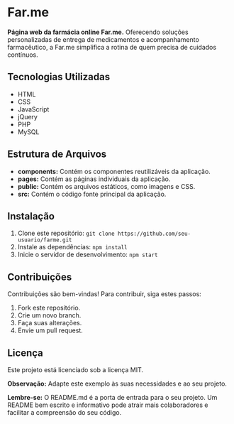 # Far.me

**Página web da farmácia online Far.me.** Oferecendo soluções personalizadas de entrega de medicamentos e acompanhamento farmacêutico, a Far.me simplifica a rotina de quem precisa de cuidados contínuos.

## Tecnologias Utilizadas
* HTML
* CSS
* JavaScript
* jQuery
* PHP
* MySQL

## Estrutura de Arquivos
* **components:** Contém os componentes reutilizáveis da aplicação.
* **pages:** Contém as páginas individuais da aplicação.
* **public:** Contém os arquivos estáticos, como imagens e CSS.
* **src:** Contém o código fonte principal da aplicação.

## Instalação
1. Clone este repositório: `git clone https://github.com/seu-usuario/farme.git`
2. Instale as dependências: `npm install`
3. Inicie o servidor de desenvolvimento: `npm start`

## Contribuições
Contribuições são bem-vindas! Para contribuir, siga estes passos:
1. Fork este repositório.
2. Crie um novo branch.
3. Faça suas alterações.
4. Envie um pull request.

## Licença
Este projeto está licenciado sob a licença MIT.

**Observação:** Adapte este exemplo às suas necessidades e ao seu projeto.

**Lembre-se:** O README.md é a porta de entrada para o seu projeto. Um README bem escrito e informativo pode atrair mais colaboradores e facilitar a compreensão do seu código.